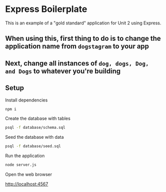# Express Boilerplate

This is an example of a "gold standard" application for Unit 2 using Express.

## When using this, first thing to do is to change the application name from `dogstagram` to your app
## Next, change all instances of `dog, dogs, Dog, and Dogs` to whatever you're building

## Setup

Install dependencies

```bash
npm i
```

Create the database with tables

```bash
psql -f database/schema.sql
```

Seed the database with data

```bash
psql -f database/seed.sql
```

Run the application

```bash
node server.js
```

Open the web browser

[http://localhost:4567](http://localhost:4567)
